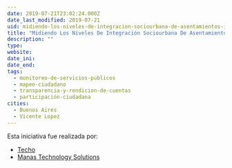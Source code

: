 ```yaml
---
date: 2019-07-21T23:02:24.000Z
date_last_modified: 2019-07-21
uid: midiendo-los-niveles-de-integracion-sociourbana-de-asentamientos-informales-en-argentina
title: "Midiendo Los Niveles De Integración Sociourbana De Asentamientos Informales En Argentina"
description: ""
type: 
website: 
date_ini: 
date_end: 
tags:
  - monitoreo-de-servicios-publicos
  - mapeo-ciudadano
  - transparencia-y-rendicion-de-cuentas
  - participación-ciudadana
cities: 
  - Buenos Aires
  - Vicente Lopez
---
```


Esta iniciativa fue realizada por:

- [Techo](/organizaciones/techo)
- [Manas Technology Solutions](/organizaciones/manas-technology-solutions)
